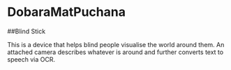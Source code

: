 # DobaraMatPuchana

##Blind Stick

This is a device that helps blind people visualise the world around them. An attached camera describes whatever is around and further converts text to speech via OCR.